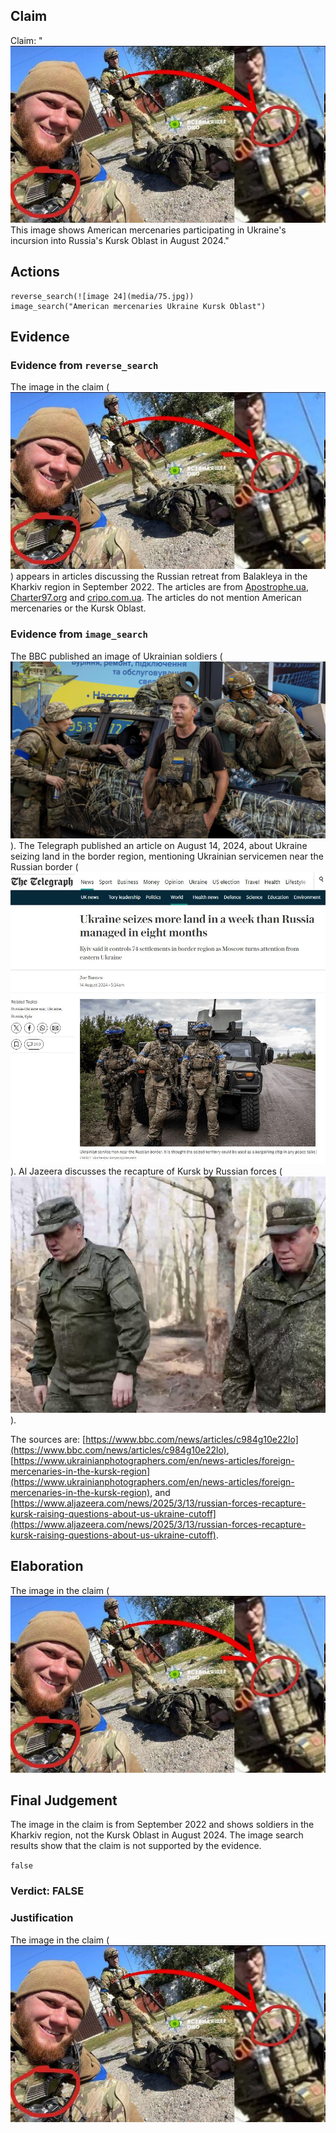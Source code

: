 ## Claim
Claim: "![image 24](media/75.jpg) This image shows American mercenaries participating in Ukraine's incursion into Russia's Kursk Oblast in August 2024."

## Actions
```
reverse_search(![image 24](media/75.jpg))
image_search("American mercenaries Ukraine Kursk Oblast")
```

## Evidence
### Evidence from `reverse_search`
The image in the claim (![image 24](media/75.jpg)) appears in articles discussing the Russian retreat from Balakleya in the Kharkiv region in September 2022. The articles are from [Apostrophe.ua](https://apostrophe.ua/news/society/2022-09-08/rasplata-za-ilovaysk-okkupantyi-ponesli-ogromnyie-poteri-pri-begstve-iz-balaklei-video/278880), [Charter97.org](https://charter97.org/ru/news/2022/9/9/514837/) and [cripo.com.ua](https://cripo.com.ua/vojna-s-rf/rossyjskye-vojska-begut-pod-natyskom-vsu-mnenye-ekspertov-y-rossyjskyh-voennyh/). The articles do not mention American mercenaries or the Kursk Oblast.


### Evidence from `image_search`
The BBC published an image of Ukrainian soldiers (![image 7354](media/2025-08-29_23-32-1756510321-355607.jpg)). The Telegraph published an article on August 14, 2024, about Ukraine seizing land in the border region, mentioning Ukrainian servicemen near the Russian border (![image 7355](media/2025-08-29_23-32-1756510321-819853.jpg)). Al Jazeera discusses the recapture of Kursk by Russian forces (![image 7356](media/2025-08-29_23-32-1756510322-356402.jpg)).

The sources are: [https://www.bbc.com/news/articles/c984g10e22lo](https://www.bbc.com/news/articles/c984g10e22lo), [https://www.ukrainianphotographers.com/en/news-articles/foreign-mercenaries-in-the-kursk-region](https://www.ukrainianphotographers.com/en/news-articles/foreign-mercenaries-in-the-kursk-region), and [https://www.aljazeera.com/news/2025/3/13/russian-forces-recapture-kursk-raising-questions-about-us-ukraine-cutoff](https://www.aljazeera.com/news/2025/3/13/russian-forces-recapture-kursk-raising-questions-about-us-ukraine-cutoff).


## Elaboration
The image in the claim (![image 24](media/75.jpg)

## Final Judgement
The image in the claim is from September 2022 and shows soldiers in the Kharkiv region, not the Kursk Oblast in August 2024. The image search results show that the claim is not supported by the evidence.

`false`

### Verdict: FALSE

### Justification
The image in the claim (![image 24](media/75.jpg)